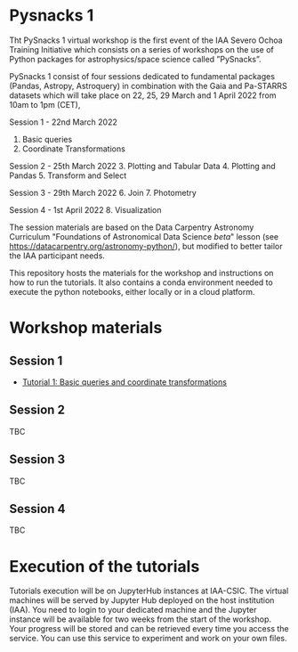 # Pysnacks 1  

Tht PySnacks 1 virtual workshop is the first event of the IAA Severo Ochoa Training Initiative which consists on a series of workshops on 
the use of Python packages for astrophysics/space science called ”PySnacks”. 

PySnacks 1 consist of four sessions dedicated to fundamental packages (Pandas, Astropy, Astroquery) in combination with the Gaia and Pa-STARRS datasets which will take place on 22, 25, 29 March and 1 April 2022 from 10am to 1pm (CET), 

Session 1 - 22nd March 2022
1. Basic queries
2. Coordinate Transformations

Session 2 - 25th March 2022 
3. Plotting and Tabular Data
4. Plotting and Pandas
5. Transform and Select

Session 3 - 29th March 2022
6. Join
7. Photometry

Session 4 - 1st April 2022 
8. Visualization

The session materials are based on the Data Carpentry Astronomy Curriculum "Foundations of Astronomical Data Science *beta*" lesson (see https://datacarpentry.org/astronomy-python/), but modified to better tailor the IAA participant needs. 

This repository hosts the materials for the workshop and instructions on how to run the tutorials. It also contains a conda environment needed to execute the python notebooks, either locally or in a cloud platform.


# Workshop materials

## Session 1
- [Tutorial 1: Basic queries and coordinate transformations](session_01/pysnack_1_01.ipynb)
    
## Session 2
TBC 

## Session 3
TBC

## Session 4
TBC    


# Execution of the tutorials

Tutorials execution will be on JupyterHub instances at IAA-CSIC. The virtual machines will be served by Jupyter Hub deployed on the host institution (IAA). You need to login to your dedicated machine and the Jupyter instance will be available for two weeks from the start of the workshop. Your progress will be stored and can be retrieved every time you access the service. You can use this service to experiment and work on your own files.

